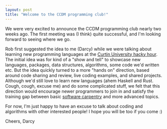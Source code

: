 ```yaml
---
layout: post
title: "Welcome to the CCDM programming club!"
---
```


We were very excited to announce the CCDM programming club nearly two weeks ago.
The first meeting was (I think) quite successful, and I'm looking forward to seeing where we go.

Rob first suggested the idea to me (Darcy) while we were talking about learning new programming languages at the [Curtin University hacky hour](http://computation.curtin.edu.au/events/hacky-hour/).
The initial idea was for kind of a "show and tell" to showcase new languages, packages, data structures, algorithms, some code we'd written etc.
But the idea quickly turned to a more "hands on" direction, based around code sharing and review, live coding examples, and shared projects.
Although we'd still love to learn new languages (ahem Haskell and Rust. Cough, cough, excuse me) and do some complicated stuff, we felt that this direction would encourage newer programmers to join in and satisfy the training gap between basic [software carpentry](https://software-carpentry.org/) and more advanced topics.

For now, I'm just happy to have an excuse to talk about coding and algorithms with other interested people!
I hope you will be too if you come :)

Cheers, Darcy

